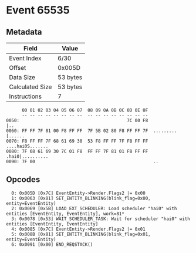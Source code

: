 # Event 65535

## Metadata

| Field           | Value    |
|-----------------|----------|
| Event Index     | 6/30     |
| Offset          | 0x005D   |
| Data Size       | 53 bytes |
| Calculated Size | 53 bytes |
| Instructions    | 7        |

```
      00 01 02 03 04 05 06 07  08 09 0A 0B 0C 0D 0E 0F
      -- -- -- -- -- -- -- --  -- -- -- -- -- -- -- --
0050:                                         7C 00 F8               |..
0060: FF FF 7F 81 00 F8 FF FF  7F 5B 02 80 F8 FF FF 7F  .........[......
0070: F8 FF FF 7F 68 61 69 30  53 F8 FF FF 7F F8 FF FF  ....hai0S.......
0080: 7F 68 61 69 30 7C 01 F8  FF FF 7F 81 01 F8 FF FF  .hai0|..........
0090: 7F 00                                             ..              
```

## Opcodes

```
  0: 0x005D [0x7C] EventEntity->Render.Flags2 |= 0x00
  1: 0x0063 [0x81] SET_ENTITY_BLINKING(blink_flag=0x00, entity=EventEntity)
  2: 0x0069 [0x5B] LOAD_EXT_SCHEDULER: Load scheduler "hai0" with entities [EventEntity, EventEntity], work=81*
  3: 0x0078 [0x53] WAIT_SCHEDULER_TASK: Wait for scheduler "hai0" with entities [EventEntity, EventEntity]
  4: 0x0085 [0x7C] EventEntity->Render.Flags2 |= 0x01
  5: 0x008B [0x81] SET_ENTITY_BLINKING(blink_flag=0x01, entity=EventEntity)
  6: 0x0091 [0x00] END_REQSTACK()
```
